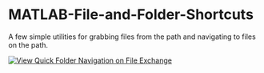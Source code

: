 # MATLAB-File-and-Folder-Shortcuts
A few simple utilities for grabbing files from the path and navigating to files on the path.

[![View Quick Folder Navigation on File Exchange](https://www.mathworks.com/matlabcentral/images/matlab-file-exchange.svg)](https://www.mathworks.com/matlabcentral/fileexchange/3145-quick-folder-navigation)
